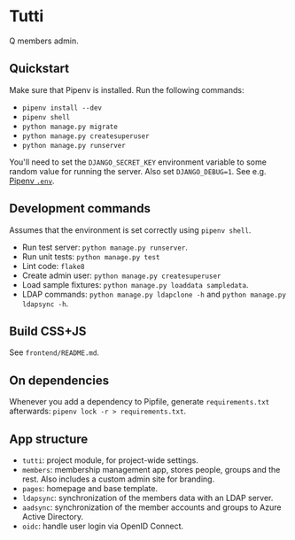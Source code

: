 # Tutti

Q members admin.

## Quickstart

Make sure that Pipenv is installed. Run the following commands:

* `pipenv install --dev`
* `pipenv shell`
* `python manage.py migrate`
* `python manage.py createsuperuser`
* `python manage.py runserver`

You'll need to set the `DJANGO_SECRET_KEY` environment variable to some random
value for running the server. Also set `DJANGO_DEBUG=1`. See e.g.
[Pipenv `.env`](https://pipenv-fork.readthedocs.io/en/latest/advanced.html#automatic-loading-of-env).

## Development commands

Assumes that the environment is set correctly using `pipenv shell`.

* Run test server: `python manage.py runserver`. 
* Run unit tests: `python manage.py test`
* Lint code: `flake8`
* Create admin user: `python manage.py createsuperuser`
* Load sample fixtures: `python manage.py loaddata sampledata`.
* LDAP commands: `python manage.py ldapclone -h` and `python
  manage.py ldapsync -h`.


## Build CSS+JS

See `frontend/README.md`.

## On dependencies

Whenever you add a dependency to Pipfile, generate `requirements.txt`
afterwards: `pipenv lock -r > requirements.txt`.


## App structure

* `tutti`: project module, for project-wide settings.
* `members`: membership management app, stores people, groups and the rest.
  Also includes a custom admin site for branding.
* `pages`: homepage and base template.
* `ldapsync`: synchronization of the members data with an LDAP server.
* `aadsync`: synchronization of the member accounts and groups to Azure Active Directory.
* `oidc`: handle user login via OpenID Connect.
